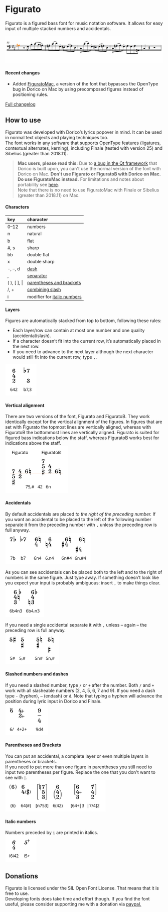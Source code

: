 # Figurato
Figurato is a figured bass font for music notation software. It allows for easy input of multiple stacked numbers and accidentals.

<!-- ![sample](docs/example.svg) -->
![input](docs/input.gif)

#### Recent changes  
- Added [FiguratoMac](docs/FiguratoMac.md), a version of the font that bypasses the OpenType bug in Dorico on Mac by using precomposed figures instead of positioning rules.

[Full changelog](docs/changelog.md)

## How to use
Figurato was developed with Dorico’s lyrics popover in mind. It can be used in normal text objects and playing techniques too.  
The font works in any software that supports OpenType features (ligatures, contextual alternates, kerning), including Finale (tested with version 25) and Sibelius (greater than 2018.11).

>**Mac users, please read this:** Due to [a bug in the Qt framework](https://bugreports.qt.io/browse/QTBUG-69803) that Dorico is built upon, you can't use the normal version of the font with Dorico on Mac. **Don't use Figurato or FiguratoB with Dorico on Mac. Do use FiguratoMac instead.** For limitations and notes about portability see [here](docs/FiguratoMac.md).  
Note that there is no need to use FiguratoMac with Finale or Sibelius (greater than 2018.11) on Mac.


#### Characters
key | character  
:---|:---
0–12 | numbers  
n | natural  
b | flat  
\#, s | sharp  
bb | double flat  
x | double sharp  
-, –, d | [dash](#slashed-numbers-and-dashes)  
, | [separator](#layers)  
( ), [ ], \| | [parentheses and brackets](#parentheses-and-brackets)
/, + | [combining slash](#slashed-numbers-and-dashes)
i | modifier for [italic numbers](#italic-numbers)

#### Layers
Figures are automatically stacked from top to bottom, following these rules:  
- Each layer/row can contain at most one number and one quality (accidental/slash).
- If a character doesn’t fit into the current row, it’s automatically placed in the next row.
- If you need to advance to the next layer although the next character would still fit into the current row, type `,`.

<img src="docs/layers.svg" alt="layers" height="100">

#### Vertical alignment
There are two versions of the font, Figurato and FiguratoB. They work identically except for the vertical alignment of the figures. In figures that are set with Figurato the topmost lines are vertically aligned, whereas with FiguratoB the bottommost lines are vertically aligned. Figurato is suited for figured bass indications below the staff, whereas FiguratoB works best for indications above the staff.  
<img src="docs/FiguratoB.svg" alt="layers" height="150">

#### Accidentals
By default accidentals are placed *to the right of the preceding number.* If you want an accidental to be placed to the left of the following number separate it from the preceding number with `,` unless the preceding row is full anyway.  
<img src="docs/accidentalsLeftRight.svg" alt="accidentals" height="100">

As you can see accidentals can be placed both to the left and to the right of numbers in the same figure. Just type away. If something doesn’t look like you expect your input is probably ambiguous: insert `,` to make things clear.  
<img src="docs/accidentalsAmbiguity.svg" alt="accidentals" height="100">

If you need a single accidental separate it with `,` unless – again – the preceding row is full anyway.  
<img src="docs/accidentalsSingle.svg" alt="accidentals" height="100">

#### Slashed numbers and dashes
If you need a slashed number, type `/` or `+` after the number. Both `/` and `+` work with all slasheable numbers (2, 4, 5, 6, 7 and 9).
If you need a dash type `-` (hyphen), `–` (endash) or `d`.  Note that typing a hyphen will advance the position during lyric input in Dorico and Finale.  
<img src="docs/slashed.svg" alt="slashed figures" height="100">

#### Parentheses and Brackets
You can put an accidental, a complete layer or even multiple layers in parentheses or brackets.  
If you need to put more than one figure in parentheses you still need to input two parentheses per figure. Replace the one that you don't want to see with `|`.  
<img src="docs/parens.svg" alt="parentheses and brackets" height="100">

#### Italic numbers
Numbers preceded by `i` are printed in italics.  
<img src="docs/italics.svg" alt="italic numbers" height="85">

## Donations
Figurato is licensed under the SIL Open Font License. That means that it is free to use.  
Developing fonts does take time and effort though. If you find the font useful, please consider supporting me with a donation via [paypal.](https://paypal.me/floriankretlow)